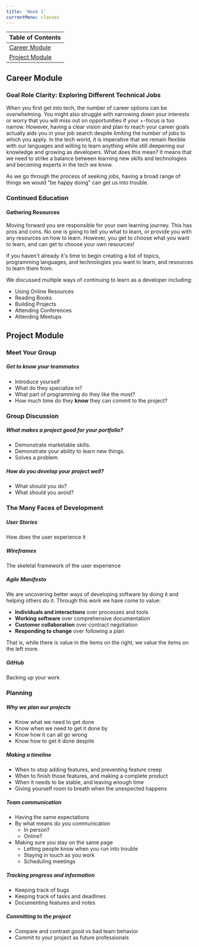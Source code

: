 ```yaml
---
title: 'Week 1'
currentMenu: classes
---
```


| Table of Contents |
|---|
| [Career Module](#career-module) |
| [Project Module](#project-module) |

## Career Module

### Goal Role Clarity: Exploring Different Technical Jobs
When you first get into tech, the number of career options can be overwhelming. You might also struggle with narrowing down your interests or worry that you will miss out on opportunities if your +-focus is too narrow. However, having a clear vision and plan to reach your career goals actually aids you in your job search despite limiting the number of jobs to which you apply. In the tech world, it is imperative that we remain flexible with our languages and willing to learn anything while still deepening our knowledge and growing as developers. What does this mean? It means that we need to strike a balance between learning new skills and technologies and becoming experts in the tech we know.

As we go through the process of seeking jobs, having a broad range of things we would "be happy doing" can get us into trouble.

### Continued Education

#### Gathering Resources
Moving forward you are responsible for your own learning journey. This has pros and cons. No one is going to tell you what to learn, or provide you with any resources on how to learn. However, you get to choose what you want to learn, and can get to choose your own resources!

If you haven't already it's time to begin creating a list of topics, programming languages, and technologies you want to learn, and resources to learn them from.

We discussed multiple ways of continuing to learn as a developer including:
- Using Online Resources
- Reading Books
- Building Projects
- Attending Conferences
- Attending Meetups

## Project Module

### Meet Your Group

##### Get to know your teammates
- Introduce yourself
- What do they specialize in?
- What part of programming do they like the most?
- How much time do they **know** they can commit to the project?

### Group Discussion

##### What makes a project good for your portfolio?
- Demonstrate marketable skills.
- Demonstrate your ability to learn new things.
- Solves a problem.

##### How do you develop your project well?
- What should you do?
- What should you avoid?

### The Many Faces of Development

##### User Stories
How does the user experience it

##### Wireframes
The skeletal framework of the user experience

##### Agile Manifesto
We are uncovering better ways of developing
software by doing it and helping others do it.
Through this work we have come to value:
* **Individuals and interactions** over processes and tools
* **Working software** over comprehensive documentation
* **Customer collaboration** over contract negotiation
* **Responding to change** over following a plan

That is, while there is value in the items on
the right, we value the items on the left more.

##### GitHub
Backing up your work

### Planning

##### Why we plan our projects
- Know what we need to get done
- Know when we need to get it done by
- Know how it can all go wrong
- Know how to get it done despite

##### Making a timeline
- When to stop adding features, and preventing feature creep
- When to finish those features, and making a complete product
- When it needs to be stable, and leaving enough time
- Giving yourself room to breath when the unexpected happens

##### Team communication
- Having the same expectations
- By what means do you communication
  - In person?
  - Online?
- Making sure you stay on the same page
  - Letting people know when you run into trouble
  - Staying in touch as you work
  - Scheduling meetings

##### Tracking progress and information
- Keeping track of bugs
- Keeping track of tasks and deadlines
- Documenting features and notes

##### Committing to the project
- Compare and contrast good vs bad team behavior
- Commit to your project as future professionals
